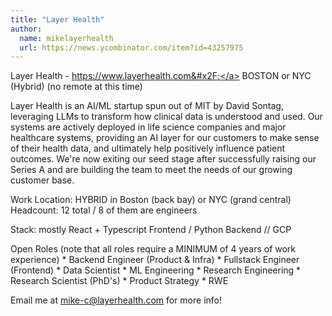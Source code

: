 ```yaml
---
title: "Layer Health"
author:
  name: mikelayerhealth
  url: https://news.ycombinator.com/item?id=43257975
---
```

Layer Health - <a href="https:&#x2F;&#x2F;www.layerhealth.com&#x2F;" rel="nofollow">https:&#x2F;&#x2F;www.layerhealth.com&#x2F;</a> BOSTON or NYC (Hybrid) (no remote at this time)

Layer Health is an AI&#x2F;ML startup spun out of MIT by David Sontag, leveraging LLMs to transform how clinical data is understood and used. Our systems are actively deployed in life science companies and major healthcare systems, providing an AI layer for our customers to make sense of their health data, and ultimately help positively influence patient outcomes. We&#x27;re now exiting our seed stage after successfully raising our Series A and are building the team to meet the needs of our growing customer base.

Work Location: HYBRID in Boston (back bay) or NYC (grand central) Headcount: 12 total &#x2F; 8 of them are engineers

Stack: mostly React + Typescript Frontend &#x2F; Python Backend &#x2F;&#x2F; GCP

Open Roles (note that all roles require a MINIMUM of 4 years of work experience) * Backend Engineer (Product &amp; Infra) * Fullstack Engineer (Frontend) * Data Scientist * ML Engineering * Research Engineering * Research Scientist (PhD&#x27;s) * Product Strategy * RWE

Email me at mike-c@layerhealth.com for more info!
<JobApplication />
